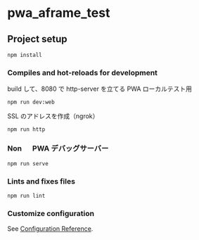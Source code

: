 # pwa_aframe_test

## Project setup

```
npm install
```

### Compiles and hot-reloads for development

build して、8080 で http-server を立てる
PWA ローカルテスト用

```
npm run dev:web
```

SSL のアドレスを作成（ngrok）

```
npm run http
```

### Non 　 PWA デバッグサーバー

```
npm run serve
```

### Lints and fixes files

```
npm run lint
```

### Customize configuration

See [Configuration Reference](https://cli.vuejs.org/config/).
